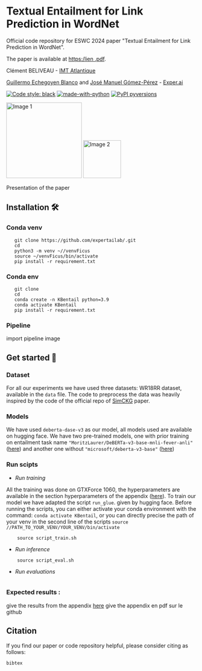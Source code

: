 # Textual Entailment for Link Prediction in WordNet


Official code repository for ESWC 2024 paper 
"Textual Entailment for Link Prediction in WordNet". 

The paper is available at [https:/lien .pdf](https://.pdf).

Clément BELIVEAU - [IMT Atlantique](https://www.imt-atlantique.fr/en) 

[Guillermo Echegoyen Blanco]() and
[José Manuel Gómez-Pérez](https://scholar.google.com/citations?user=P3B2MmwAAAAJ&hl=fr&oi=ao) - [Exper.ai](https://www.expert.ai)

[![Code style: black](https://img.shields.io/badge/code%20style-black-000000.svg?style=flat-square)](https://github.com/ambv/black)
[![made-with-python](https://img.shields.io/badge/Made%20with-Python-1f425f.svg)](https://www.python.org/)
[![PyPI pyversions](https://img.shields.io/pypi/pyversions/ansicolortags.svg)](https://pypi.python.org/pypi/ansicolortags/)


<html> 
<body> 
	<div class="image-container"> 
		<img src="https://www.pole-emc2.fr/app/uploads/logos_adherents/91fff3f6-c993-67c6-68ae-53957c2f623d-768x522.png" alt="Image 1" height="200">
		<img src="https://www.expert.ai/wp-content/uploads/2020/09/logo-new.png" alt="Image 2" height="100"> 
	</div> 
</body>
</html>

Presentation of the paper 

## Installation 🛠 

### Conda venv

```[bash]
   git clone https://github.com/expertailab/.git
   cd 
   python3 -m venv ~//venvFicus
   source ~/venvFicus/bin/activate
   pip install -r requirement.txt
```
### Conda env 

```[bash]
   git clone 
   cd 
   conda create -n KBentail python=3.9
   conda activate KBentail
   pip install -r requirement.txt
```
### Pipeline 

import pipeline image 

## Get started 🚀

### Dataset 

For all our experiments we have used three datasets: WR18RR dataset, available in the `data` file. The code to preprocess the data was heavily inspired by the code of the official repo of [SimCKG](https://github.com/intfloat/SimKGC) paper. 
### Models 

We have used `deberta-dase-v3` as our model, all models used are available on hugging face. We have two pre-trained models, one with prior training on entailment task name `"MoritzLaurer/DeBERTa-v3-base-mnli-fever-anli"` ([here]()) and another one without `"microsoft/deberta-v3-base"` ([here]())

### Run scipts 
- *Run training*

All the training was done on GTXForce 1060, the hyperparameters are available in the section hyperparameters of the appendix ([here]()). To train our model we have adapted the script `run_glue`. given by hugging face. Before running the scripts, you can either activate your conda environment with the command: `conda activate KBentail`, or you can directly precise the path of your venv in the second line of the scripts `source //PATH_TO_YOUR_VENV/YOUR_VENV/bin/activate`

```[bash]
	source script_train.sh 
```

- *Run inference*

```[bash]
	source script_eval.sh 
```

- *Run evaluations*

```[bash]

```

### Expected results : 

give the results from the appendix [here](https://github.com/ClementBLV/knowledge_base_population/Entailement_Paper___appendix.pdf)
give the appendix en pdf sur le github


## Citation

If you find our paper or code repository helpful, please consider citing as follows:

```
bibtex
```
